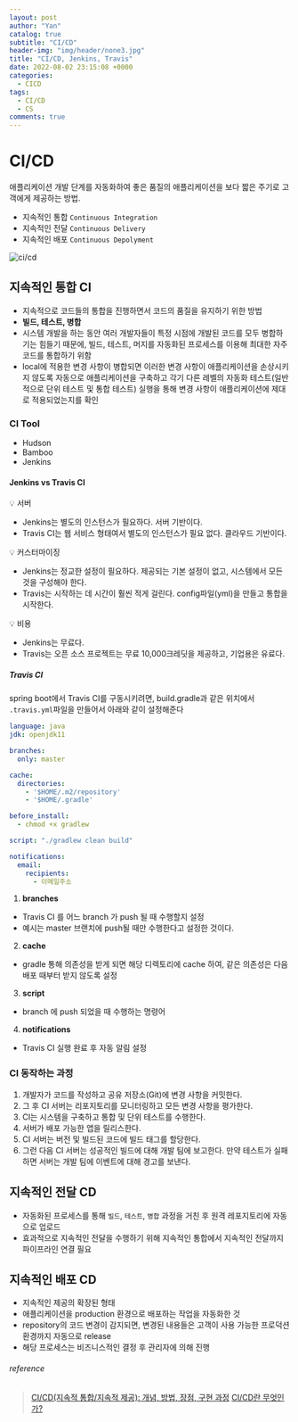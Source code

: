 ```yaml
---
layout: post
author: "Yan"
catalog: true
subtitle: "CI/CD"
header-img: "img/header/none3.jpg"
title: "CI/CD, Jenkins, Travis"
date: 2022-08-02 23:15:08 +0000
categories:
  - CICD
tags:
  - CI/CD
  - CS
comments: true
---
```


# CI/CD

애플리케이션 개발 단계를 자동화하여 좋은 품질의 애플리케이션을 보다 짧은 주기로 고객에게 제공하는 방법.

- 지속적인 통합 `Continuous Integration`
- 지속적인 전달 `Continuous Delivery`
- 지속적인 배포 `Continuous Depolyment`

![ci/cd](https://www.redhat.com/cms/managed-files/styles/wysiwyg_full_width/s3/ci-cd-flow-desktop_edited_0.png?itok=TzgJwj6p)

## 지속적인 통합 CI

- 지속적으로 코드들의 통합을 진행하면서 코드의 품질을 유지하기 위한 방법
- **빌드, 테스트, 병합**
- 시스템 개발을 하는 동안 여러 개발자들이 특정 시점에 개발된 코드를 모두 병합하기는 힘들기 때문에, 빌드, 테스트, 머지를 자동화된 프로세스를 이용해 최대한 자주 코드를 통합하기 위함
- local에 적용한 변경 사항이 병합되면 이러한 변경 사항이 애플리케이션을 손상시키지 않도록 자동으로 애플리케이션을 구축하고 각기 다른 레벨의 자동화 테스트(일반적으로 단위 테스트 및 통합 테스트) 실행을 통해 변경 사항이 애플리케이션에 제대로 적용되었는지를 확인

### CI Tool
- Hudson
- Bamboo
- Jenkins

#### Jenkins vs Travis CI

💡 서버  
- Jenkins는 별도의 인스턴스가 필요하다. 서버 기반이다.
- Travis CI는 웹 서비스 형태여서 별도의 인스턴스가 필요 없다. 클라우드 기반이다.

💡 커스터마이징
- Jenkins는 정교한 설정이 필요하다. 제공되는 기본 설정이 없고, 시스템에서 모든 것을 구성해야 한다.
- Travis는 시작하는 데 시간이 훨씬 적게 걸린다. config파일(yml)을 만들고 통합을 시작한다.

💡 비용
- Jenkins는 무료다.
- Travis는 오픈 소스 프로젝트는 무료 10,000크레딧을 제공하고, 기업용은 유료다.


##### Travis CI 

spring boot에서 Travis CI를 구동시키려면, build.gradle과 같은 위치에서 `.travis.yml`파일을 만들어서 아래와 같이 설정해준다
```yml
language: java
jdk: openjdk11

branches:
  only: master

cache:
  directories:
    - '$HOME/.m2/repository'
    - '$HOME/.gradle'

before_install:
  - chmod +x gradlew

script: "./gradlew clean build"

notifications:
  email:
    recipients:
      - 이메일주소
```

1. **branches**
- Travis CI 를 어느 branch 가 push 될 때 수행할지 설정
- 예시는 master 브랜치에 push될 때만 수행한다고 설정한 것이다.

2. **cache**
- gradle 통해 의존성을 받게 되면 해당 디렉토리에 cache 하여, 같은 의존성은 다음 배포 때부터 받지 않도록 설정

3. **script**
- branch 에 push 되었을 때 수행하는 명령어

4. **notifications**
- Travis CI 실행 완료 후 자동 알림 설정

### CI 동작하는 과정
1. 개발자가 코드를 작성하고 공유 저장소(Git)에 변경 사항을 커밋한다.
2. 그 후 CI 서버는 리포지토리를 모니터링하고 모든 변경 사항을 평가한다.
3. CI는 시스템을 구축하고 통합 및 단위 테스트를 수행한다.
4. 서버가 배포 가능한 앱을 릴리스한다.
5. CI 서버는 버전 및 빌드된 코드에 빌드 태그를 할당한다.
6. 그런 다음 CI 서버는 성공적인 빌드에 대해 개발 팀에 보고한다. 만약 테스트가 실패하면 서버는 개발 팀에 이벤트에 대해 경고를 보낸다.

## 지속적인 전달 CD

- 자동화된 프로세스를 통해 `빌드`, `테스트`, `병합` 과정을 거친 후 원격 레포지토리에 자동으로 업로드
- 효과적으로 지속적인 전달을 수행하기 위해 지속적인 통합에서 지속적인 전달까지 파이프라인 연결 필요 

## 지속적인 배포 CD

- 지속적인 제공의 확장된 형태
- 애플리케이션을 production 환경으로 배포하는 작업을 자동화한 것
- repository의 코드 변경이 감지되면, 변경된 내용들은 고객이 사용 가능한 프로덕션 환경까지 자동으로 release
- 해당 프로세스는 비즈니스적인 결정 후 관리자에 의해 진행

###### reference

> [CI/CD(지속적 통합/지속적 제공): 개념, 방법, 장점, 구현 과정](https://www.redhat.com/ko/topics/devops/what-is-ci-cd)
> [CI/CD란 무엇인가?](https://junhyunny.github.io/information/what-is-ci-cd/)
